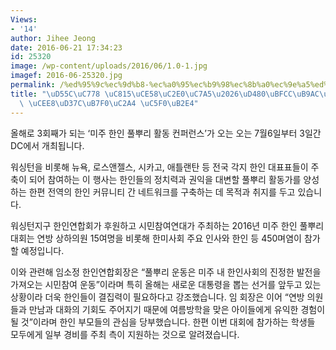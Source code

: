 ```yaml
---
Views:
- '14'
author: Jihee Jeong
date: 2016-06-21 17:34:23
id: 25320
image: /wp-content/uploads/2016/06/1.0-1.jpg
imagef: 2016-06-25320.jpg
permalink: /%ed%95%9c%ec%9d%b8-%ec%a0%95%ec%b9%98%ec%8b%a0%ec%9e%a5%ed%92%80%eb%bf%8c%eb%a6%ac%ec%9a%b4%eb%8f%99-%ec%bb%a8%ed%8d%bc%eb%9f%b0%ec%8a%a4-%ec%97%b0%eb%8b%a4/
title: "\uD55C\uC778 \uC815\uCE58\uC2E0\uC7A5\u2026\uD480\uBFCC\uB9AC\uC6B4\uB3D9\
  \ \uCEE8\uD37C\uB7F0\uC2A4 \uC5F0\uB2E4"
---
```


올해로 3회째가 되는 ‘미주 한인 풀뿌리 활동 컨퍼런스’가 오는 오는 7월6일부터 3일간  DC에서 개최됩니다.

워싱턴을 비롯해 뉴욕, 로스앤젤스, 시카고, 애틀랜탄 등 전국 각지 한인 대표표들이 주축이 되어 참여하는 이 행사는 한인들의 정치력과 권익을 대변할 풀뿌리 활동가를 양성하는 한편 전역의 한인 커뮤니티 간 네트워크를 구축하는 데 목적과 취지를 두고 있습니다.

워싱턴지구 한인연합회가 후원하고 시민참여연대가 주최하는 2016년 미주 한인 풀뿌리대회는 연방 상하의원 15여명을 비롯해 한미사회 주요 인사와 한인 등 450며염이 참가할 예정입니다.

이와 관련해 임소정 한인연합회장은 “풀뿌리 운동은 미주 내 한인사회의 진정한 발전을 가져오는 시민참여 운동”이라며 특히 올해는 새로운 대통령을 뽑는 선거를 앞두고 있는 상황이라 더욱 한인들이 결집력이 필요하다고 강조했습니다. 임 회장은 이어 “연방 의원들과 만남과 대화의 기회도 주어지기 때문에 여름방학을 맞은 아이들에게 유익한 경험이 될 것”이라며 한인 부모들의 관심을 당부했습니다. 한편 이번 대회에 참가하는 학생들 모두에게 일부 경비를 주최 측이 지원하는 것으로 알려졌습니다.